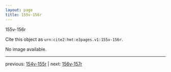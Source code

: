 ```yaml
---
layout: page
title: 155v-156r
---
```


155v-156r

Cite this object as `urn:cite2:hmt:e3pages.v1:155v-156r`.

No image available. 



---

previous: [154v-155r](../154v-155r/) | next: [156v-157r](../156v-157r/)